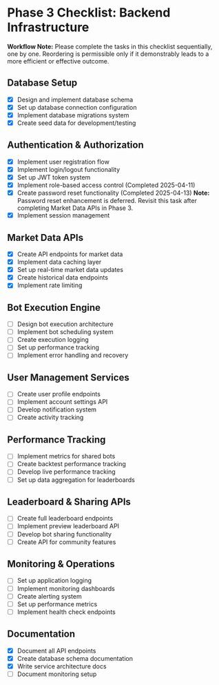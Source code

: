
# Phase 3 Checklist: Backend Infrastructure

**Workflow Note:** Please complete the tasks in this checklist sequentially, one by one. Reordering is permissible only if it demonstrably leads to a more efficient or effective outcome.

## Database Setup
- [x] Design and implement database schema
- [x] Set up database connection configuration
- [x] Implement database migrations system
- [x] Create seed data for development/testing

## Authentication & Authorization
- [x] Implement user registration flow
- [x] Implement login/logout functionality
- [x] Set up JWT token system
- [x] Implement role-based access control (Completed 2025-04-11)
- [x] Create password reset functionality (Completed 2025-04-13)
**Note:** Password reset enhancement is deferred. Revisit this task after completing Market Data APIs in Phase 3.
- [x] Implement session management

## Market Data APIs
- [x] Create API endpoints for market data
- [x] Implement data caching layer
- [x] Set up real-time market data updates
- [x] Create historical data endpoints
- [x] Implement rate limiting

## Bot Execution Engine
- [ ] Design bot execution architecture
- [ ] Implement bot scheduling system
- [ ] Create execution logging
- [ ] Set up performance tracking
- [ ] Implement error handling and recovery

## User Management Services
- [ ] Create user profile endpoints
- [ ] Implement account settings API
- [ ] Develop notification system
- [ ] Create activity tracking

## Performance Tracking
- [ ] Implement metrics for shared bots
- [ ] Create backtest performance tracking
- [ ] Develop live performance tracking
- [ ] Set up data aggregation for leaderboards

## Leaderboard & Sharing APIs
- [ ] Create full leaderboard endpoints
- [ ] Implement preview leaderboard API
- [ ] Develop bot sharing functionality
- [ ] Create API for community features

## Monitoring & Operations
- [ ] Set up application logging
- [ ] Implement monitoring dashboards
- [ ] Create alerting system
- [ ] Set up performance metrics
- [ ] Implement health check endpoints

## Documentation
- [x] Document all API endpoints
- [x] Create database schema documentation
- [x] Write service architecture docs
- [ ] Document monitoring setup

